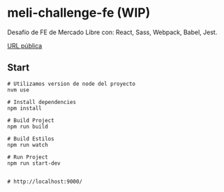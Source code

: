 # meli-challenge-fe (WIP)


Desafío de FE de Mercado Libre con: React, Sass, Webpack, Babel, Jest. 

[URL pública](https://quizzical-edison-0d2306.netlify.app/)



## Start

```
# Utilizamos version de node del proyecto
nvm use

# Install dependencies
npm install

# Build Project
npm run build

# Build Estilos
npm run watch

# Run Project
npm run start-dev


# http://localhost:9000/



